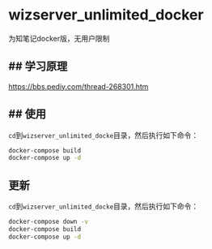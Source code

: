 # wizserver_unlimited_docker
为知笔记docker版，无用户限制

## ## 学习原理

https://bbs.pediy.com/thread-268301.htm

## ## 使用

`cd`到`wizserver_unlimited_docke`目录，然后执行如下命令：

```bash
docker-compose build
docker-compose up -d
```

## 更新

`cd`到`wizserver_unlimited_docke`目录，然后执行如下命令：

```bash
docker-compose down -v
docker-compose build
docker-compose up -d
```
